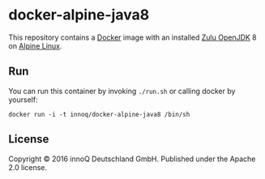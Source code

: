 # docker-alpine-java8

This repository contains a [Docker] image with an installed [Zulu OpenJDK][] 8
on [Alpine Linux][].

[Alpine Linux]: https://www.alpinelinux.org
[Docker]: https://www.docker.com
[Zulu OpenJDK]: https://zulu.org


## Run

You can run this container by invoking `./run.sh` or calling docker by yourself:

```
docker run -i -t innoq/docker-alpine-java8 /bin/sh
```


## License

Copyright © 2016 innoQ Deutschland GmbH. Published under the Apache 2.0 license.

